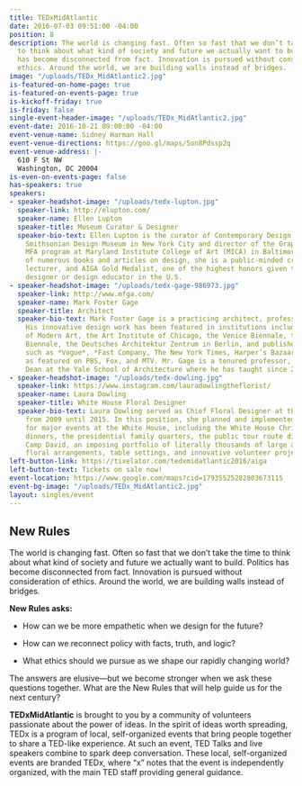 ```yaml
---
title: TEDxMidAtlantic
date: 2016-07-03 09:51:00 -04:00
position: 8
description: The world is changing fast. Often so fast that we don’t take the time
  to think about what kind of society and future we actually want to build. Politics
  has become disconnected from fact. Innovation is pursued without consideration of
  ethics. Around the world, we are building walls instead of bridges.
image: "/uploads/TEDx_MidAtlantic2.jpg"
is-featured-on-home-page: true
is-featured-on-events-page: true
is-kickoff-friday: true
is-friday: false
single-event-header-image: "/uploads/TEDx_MidAtlantic2.jpg"
event-date: 2016-10-21 09:00:00 -04:00
event-venue-name: Sidney Harman Hall
event-venue-directions: https://goo.gl/maps/5on8Pdssp2q
event-venue-address: |-
  610 F St NW
  Washington, DC 20004
is-even-on-events-page: false
has-speakers: true
speakers:
- speaker-headshot-image: "/uploads/tedx-lupton.jpg"
  speaker-link: http://elupton.com/
  speaker-name: Ellen Lupton
  speaker-title: Museum Curator & Designer
  speaker-bio-text: Ellen Lupton is the curator of Contemporary Design at Cooper Hewitt,
    Smithsonian Design Museum in New York City and director of the Graphic Design
    MFA program at Maryland Institute College of Art (MICA) in Baltimore. An author
    of numerous books and articles on design, she is a public-minded critic, frequent
    lecturer, and AIGA Gold Medalist, one of the highest honors given to a graphic
    designer or design educator in the U.S.
- speaker-headshot-image: "/uploads/tedx-gage-986973.jpg"
  speaker-link: http://www.mfga.com/
  speaker-name: Mark Foster Gage
  speaker-title: Architect
  speaker-bio-text: Mark Foster Gage is a practicing architect, professor, and writer.
    His innovative design work has been featured in institutions including the Museum
    of Modern Art, the Art Institute of Chicago, the Venice Biennale, the Beijing
    Biennale, the Deutsches Architektur Zentrum in Berlin, and published in venues
    such as *Vogue*, *Fast Company, The New York Times, Harper’s Bazaar,* as well
    as featured on PBS, Fox, and MTV. Mr. Gage is a tenured professor, and Assistant
    Dean at the Yale School of Architecture where he has taught since 2001.
- speaker-headshot-image: "/uploads/tedx-dowling.jpg"
  speaker-link: https://www.instagram.com/lauradowlingtheflorist/
  speaker-name: Laura Dowling
  speaker-title: White House Floral Designer
  speaker-bio-text: Laura Dowling served as Chief Floral Designer at the White House
    from 2009 until 2015. In this position, she planned and implemented decorations
    for major events at the White House, including the White House Christmas, state
    dinners, the presidential family quarters, the public tour route displays, and
    Camp David, an imposing portfolio of literally thousands of large and small events,
    floral arrangements, table settings, and innovative volunteer projects.
left-button-link: https://tixelator.com/tedxmidatlantic2016/aiga
left-button-text: Tickets on sale now!
event-location: https://www.google.com/maps?cid=17935525282803673115
event-bg-image: "/uploads/TEDx_MidAtlantic2.jpg"
layout: singles/event
---
```


## New Rules

The world is changing fast. Often so fast that we don’t take the time to think about what kind of society and future we actually want to build. Politics has become disconnected from fact. Innovation is pursued without consideration of ethics. Around the world, we are building walls instead of bridges.

**New Rules asks:**

* How can we be more empathetic when we design for the future?

* How can we reconnect policy with facts, truth, and logic?

* What ethics should we pursue as we shape our rapidly changing world?

The answers are elusive—but we become stronger when we ask these questions together. What are the New Rules that will help guide us for the next century?

**TEDxMidAtlantic** is brought to you by a community of volunteers passionate about the power of ideas. In the spirit of ideas worth spreading, TEDx is a program of local, self-organized events that bring people together to share a TED-like experience. At such an event, TED Talks and live speakers combine to spark deep conversation. These local, self-organized events are branded TEDx, where “x” notes that the event is independently organized, with the main TED staff providing general guidance.  
